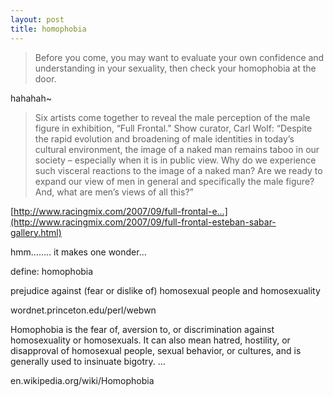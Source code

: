 ```yaml
---
layout: post
title: homophobia
---
```


>Before you come, you may want to evaluate your own confidence and understanding in your sexuality, then check your homophobia at the door.

hahahah~

>Six artists come together to reveal the male perception of the male figure in exhibition, “Full Frontal.” Show curator, Carl Wolf: “Despite the rapid evolution and broadening of male identities in today’s cultural environment, the image of a naked man remains taboo in our society – especially when it is in public view. Why do we experience such visceral reactions to the image of a naked man? Are we ready to expand our view of men in general and specifically the male figure? And, what are men’s views of all this?”

  

[http://www.racingmix.com/2007/09/full-frontal-e...](http://www.racingmix.com/2007/09/full-frontal-esteban-sabar-gallery.html)

hmm…….. it makes one wonder…

define: homophobia

prejudice against (fear or dislike of) homosexual people and homosexuality

wordnet.princeton.edu/perl/webwn

Homophobia is the fear of, aversion to, or discrimination against homosexuality or homosexuals. It can also mean hatred, hostility, or disapproval of homosexual people, sexual behavior, or cultures, and is generally used to insinuate bigotry. …

en.wikipedia.org/wiki/Homophobia
